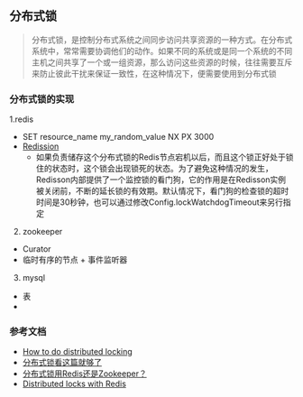 ## 分布式锁
> 分布式锁，是控制分布式系统之间同步访问共享资源的一种方式。在分布式系统中，常常需要协调他们的动作。如果不同的系统或是同一个系统的不同主机之间共享了一个或一组资源，那么访问这些资源的时候，往往需要互斥来防止彼此干扰来保证一致性，在这种情况下，便需要使用到分布式锁

### 分布式锁的实现
1.redis 
* SET resource_name my_random_value NX PX 3000
* [Redission](https://github.com/redisson/redisson/wiki/%E7%9B%AE%E5%BD%95)
  * 如果负责储存这个分布式锁的Redis节点宕机以后，而且这个锁正好处于锁住的状态时，这个锁会出现锁死的状态。为了避免这种情况的发生，Redisson内部提供了一个监控锁的看门狗，它的作用是在Redisson实例被关闭前，不断的延长锁的有效期。默认情况下，看门狗的检查锁的超时时间是30秒钟，也可以通过修改Config.lockWatchdogTimeout来另行指定
2. zookeeper 
* Curator 
* 临时有序的节点 + 事件监听器
3. mysql
* 表
* 
### 参考文档
*  [How to do distributed locking](https://martin.kleppmann.com/2016/02/08/how-to-do-distributed-locking.html)
*  [分布式锁看这篇就够了](https://juejin.cn/post/6844903688088059912#heading-20)
*  [分布式锁用Redis还是Zookeeper？](https://zhuanlan.zhihu.com/p/73807097)
*  [Distributed locks with Redis](https://redis.io/topics/distlock)
